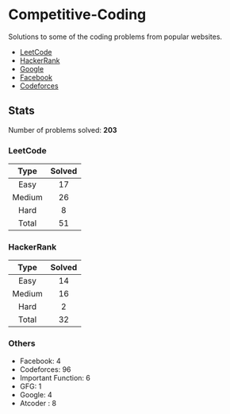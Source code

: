 # Competitive-Coding

Solutions to some of the coding problems from popular websites.

*	[LeetCode](LeetCode/ "LeetCode")
*	[HackerRank](HackerRank/ "HackerRank")
*	[Google](Google/ "Google's Coding Competitions")
*	[Facebook](Facebook/ "Facebook's Coding Competitions")
*	[Codeforces](Codeforces/ "Codeforces")

## Stats

Number of problems solved: **203**

### LeetCode

| Type   | Solved |
|:------:|:------:|
| Easy   | 17     |
| Medium | 26     |
| Hard   | 8      |
| Total  | 51     |

### HackerRank

| Type   | Solved |
|:------:|:------:|
| Easy 	 | 14     |
| Medium | 16     |
| Hard 	 | 2      |
| Total	 | 32     |


### Others

* Facebook: 4
* Codeforces: 96
* Important Function: 6
* GFG: 1
* Google: 4
* Atcoder : 8
